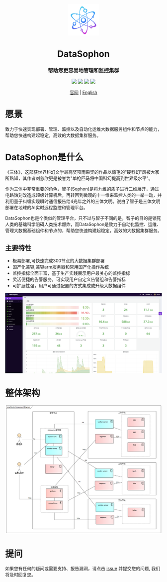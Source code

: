 <div align="center">
         <a href="https://github.com/gaodayu168/datasophon" target="_blank" rel="noopener noreferrer">
           <img src="website/static/img/logo.png" width="20%" height="20%" alt="DataSophon Logo" />
        </a>
 <h1>DataSophon</h1>
 <h3>帮助您更容易地管理和监控集群</h3>
</div>

<p align="center">
  <img src="https://img.shields.io/github/release/gaodayu168/datasophon.svg">
  <img src="https://img.shields.io/github/stars/gaodayu168/datasophon">
  <img src="https://img.shields.io/github/forks/gaodayu168/datasophon">
  <a href="https://www.apache.org/licenses/LICENSE-2.0.html"><img src="https://img.shields.io/badge/license-Apache%202-4EB1BA.svg"></a>
  <p align="center">
    <a href="https://gaodayu168.github.io/datasophon-website/">官网</a> |
    <a href="https://github.com/gaodayu168/datasophon/blob/main/README.md">English</a>
  </p>
</p>

# 愿景

致力于快速实现部署、管理、监控以及自动化运维大数据服务组件和节点的能力，帮助您快速构建起稳定，高效的大数据集群服务。

# DataSophon是什么

《三体》，这部获世界科幻文学最高奖项雨果奖的作品以惊艳的"硬科幻"风被大家所熟知，其作者刘慈欣更是被誉为"单枪匹马将中国科幻提高到世界级水平"。

作为三体中非常重要的角色，智子(Sophon)是将九维的质子进行二维展开，通过电路蚀刻改造成超级计算机后，再转回到微观的十一维来监控人类的一举一动，并利用量子纠缠实现瞬时通信报告给4光年之外的三体文明。说白了智子是三体文明部署在地球的AI实时远程监控和管理平台。

DataSophon也是个类似的管理平台，只不过与智子不同的是，智子的目的是锁死人类的基础科学阻碍人类技术爆炸，而DataSophon是致力于自动化监控、运维、管理大数据基础组件和节点的，帮助您快速构建起稳定，高效的大数据集群服务。

## 主要特性

* 极易部署,可快速完成300节点的大数据集群部署
* 国产化兼容,兼容arm服务器和常用国产化操作系统
* 监控指标全面丰富，基于生产实践展示用户最关心的监控指标
* 灵活便捷的告警服务，可实现用户自定义告警组和告警指标
* 可扩展性强，用户可通过配置的方式集成或升级大数据组件


![img](website/static/img/dashboard.png)

# 整体架构

![img](website/static/img/archive.png)


# 提问
如果您有任何的疑问或需要支持、报告漏洞，请点击 [issue](https://github.com/gaodayu168/datasophon/issues/new/choose) 并提交您的问题, 我们将及时回复您。

